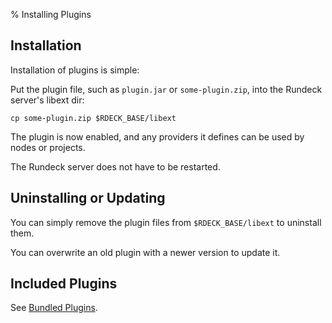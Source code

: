 % Installing Plugins

## Installation
Installation of plugins is simple:

Put the plugin file, such as `plugin.jar` or `some-plugin.zip`, into the Rundeck 
server's libext dir:

    cp some-plugin.zip $RDECK_BASE/libext

The plugin is now enabled, and any providers it defines can be used by nodes
or projects.

The Rundeck server does not have to be restarted.

## Uninstalling or Updating 

You can simply remove the plugin files from `$RDECK_BASE/libext` to uninstall
them.

You can overwrite an old plugin with a newer version to update it.




## Included Plugins

See [Bundled Plugins](bundled-plugins.html).
